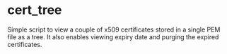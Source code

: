 # cert_tree
Simple script to view a couple of x509 certificates stored in a single PEM file as a tree. It also enables viewing expiry date and purging the expired certificates.
